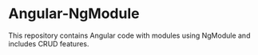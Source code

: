 # Angular-NgModule
This repository contains Angular code with modules using NgModule and includes CRUD features.
